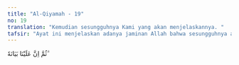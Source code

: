 ```yaml
---
title: "Al-Qiyamah - 19"
no: 19
translation: "Kemudian sesungguhnya Kami yang akan menjelaskannya. "
tafsir: "Ayat ini menjelaskan adanya jaminan Allah bahwa sesungguhnya atas tanggungan Allah-lah penjelasannya. Maksudnya setelah Jibril selesai membacakan Al-Qur'an itu kepada Nabi Muhammad saw, maka Allah langsung memberikan penjelasan kepada beliau melalui ilham-ilham yang ditanamkan ke dalam dada Nabi saw, sehingga pengertian ayat ini secara sempurna sebagaimana yang dikehendaki Allah dapat diketahui Nabi saw. Allah pula yang menyampaikan kepada Nabi segala rahasia, hukum-hukum, dan pengetahuan Al-Qur'an itu secara sempurna. Dengan begitu, tidak dapat diragukan sedikit pun bahwa sesungguhnya Al-Qur'an itu dari sisi Allah."
---
```


ثُمَّ اِنَّ عَلَيْنَا بَيَانَهٗ ۗ
